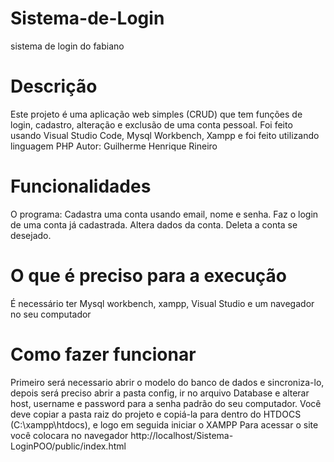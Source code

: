 # Sistema-de-Login
sistema de login do fabiano

# Descrição
Este projeto é uma aplicação web simples (CRUD) que tem funções de login, cadastro, alteração e exclusão de uma conta pessoal.
Foi feito usando Visual Studio Code, Mysql Workbench, Xampp e foi feito utilizando linguagem PHP
Autor: Guilherme Henrique Rineiro

# Funcionalidades
O programa:
Cadastra uma conta usando email, nome e senha.
Faz o login de uma conta já cadastrada.
Altera dados da conta.
Deleta a conta se desejado.

# O que é preciso para a execução
É necessário ter Mysql workbench, xampp, Visual Studio e um navegador no seu computador

# Como fazer funcionar
Primeiro será necessario abrir o modelo do banco de dados e sincroniza-lo, depois será preciso abrir a pasta config, ir no arquivo Database e alterar host, username e password para a senha padrão do seu computador.
Você deve copiar a pasta raiz do projeto e copiá-la para dentro do HTDOCS (C:\xampp\htdocs), e logo em seguida iniciar o XAMPP
Para acessar o site você colocara no navegador http://localhost/Sistema-LoginPOO/public/index.html
